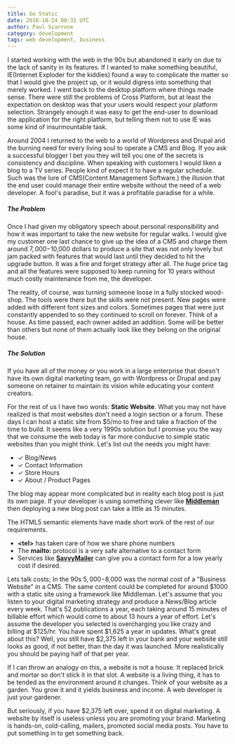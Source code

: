 ```yaml
---
title: Go Static
date: 2016-10-24 00:31 UTC
author: Paul Scarrone
category: development
tags: web development, business
---
```


I started working with the web in the 90s but abandoned it early on due to the lack of sanity in its features. If I wanted to make something beautiful, IE(Internet Exploder for the kiddies) found a way to complicate the matter so that I would give the project up, or it would digress into something that merely worked. I went back to the desktop platform where things made sense. There were still the problems of Cross Platform, but at least the expectation on desktop was that your users would respect your platform selection. Strangely enough it was easy to get the end-user to download the application for the right platform, but telling them not to use IE was some kind of insurmountable task.

Around 2004 I returned to the web to a world of Wordpress and Drupal and the burning need for every living soul to operate a CMS and Blog. If you ask a successful blogger I bet you they will tell you one of the secrets is consistency and discipline. When speaking with customers I would liken a blog to a TV series. People kind of expect it to have a regular schedule. Such was the lure of CMS(Content Management Software.) the illusion that the end user could manage their entire website without the need of a web developer. A fool's paradise, but it was a profitable paradise for a while.

##### The Problem

Once I had given my obligatory speech about personal responsibility and how it was important to take the new website for regular walks. I would give my customer one last chance to give up the idea of a CMS and charge them around $7,000-$10,000 dollars to produce a site that was not only lovely but jam packed with features that would last until they decided to hit the upgrade button. It was a fire and forget strategy after all. The huge price tag and all the features were supposed to keep running for 10 years without much costly maintenance from me, the developer.

The reality, of course, was turning someone loose in a fully stocked wood-shop. The tools were there but the skills were not present. New pages were added with different font sizes and colors. Sometimes pages that were just constantly appended to so they continued to scroll on forever. Think of a house. As time passed, each owner added an addition. Some will be better than others but none of them actually look like they belong on the original house.

##### The Solution

If you have all of the money or you work in a large enterprise that doesn't have its own digital marketing team, go with Wordpress or Drupal and pay someone on retainer to maintain its vision while educating your content creators.

For the rest of us I have two words: <b>Static Website</b>. What you may not have realized is that most websites don't need a login section or a forum. These days I can host a static site from $5/mo to free and take a fraction of the time to build. It seems like a very 1990s solution but I promise you the way that we consume the web today is far more conducive to simple static websites than you might think. Let's list out the needs you might have:

- &#10003; Blog/News
- &#10003; Contact Information
- &#10003; Store Hours
- &#10003; About / Product Pages

The blog may appear more complicated but in reality each blog post is just its own page. If your developer is using something clever like <b>[Middleman](https://middlemanapp.com)</b> then deploying a new blog post can take a little as 15 minutes.

The HTML5 semantic elements have made short work of the rest of our requirements. 

- <b>&lt;tel&gt;</b> has taken care of how we share phone numbers
- The <b>mailto:</b> protocol is a very safe alternative to a contact form
- Services like <b>[SavvyMailer](http://localhost:4567/#products)</b> can give you a contact form for a low yearly cost if desired.

Lets talk costs; In the 90s $5,000-$8,000 was the normal cost of a "Business Website" in a CMS. The same content could be completed for around $1000 with a static site using a framework like Middleman. Let's assume that you listen to your digital marketing strategy and produce a News/Blog article every week. That's 52 publications a year, each taking around 15 minutes of billable effort which would come to about 13 hours a year of effort. Let's assume the developer you selected is overcharging you like crazy and billing at $125/hr. You have spent $1,625 a year in updates. What's great about this? Well, you still have $2,375 left in your bank and your website still looks as good, if not better, than the day it was launched. More realistically you should be paying half of that per year.

If I can throw an analogy on this, a website is not a house. It replaced brick and mortar so don't stick it in that slot. A website is a living thing, it has to be tended as the environment around it changes. Think of your website as a garden. You grow it and it yields business and income. A web developer is just your gardener.

But seriously, if you have $2,375 left over, spend it on digital marketing. A website by itself is useless unless you are promoting your brand. Marketing is hands-on, cold-calling, mailers, promoted social media posts. You have to put something in to get something back.
